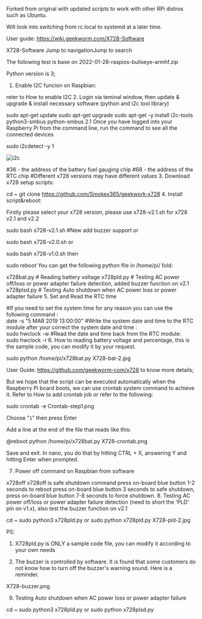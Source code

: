 Forked from original with updated scripts to work with other RPi distros such as Ubuntu.

Will look into switching from rc.local to systemd at a later time.

User guide: https://wiki.geekworm.com/X728-Software

X728-Software
Jump to navigationJump to search

The following test is base on 2022-01-28-raspios-bullseye-armhf.zip

Python version is 3;

1. Enable I2C funcion on Raspbian:

reter to How to enable I2C
2. Login via teminal window, then update & upgrade & install necessary software (python and i2c tool library)

sudo apt-get update
sudo apt-get upgrade
sudo apt-get -y install i2c-tools python3-smbus python-smbus
2.1 Once you have logged into your Raspberry Pi from the command line, run the command to see all the connected devices

sudo i2cdetect -y 1

![i2c](https://wiki.geekworm.com/images/b/b9/X728x-i2c.png)

#36 - the address of the battery fuel gauging chip
#68 - the address of the RTC chip
#Different x728 versions may have different values
3. Download x728 setup scripts:

cd ~
git clone https://github.com/Smokex365/geekwork-x728
4. Install script&reboot:

Firstly please select your x728 version, please use x728-v2.1.sh for x728 v2.1 and v2.2

sudo bash x728-v2.1.sh
#New add buzzer support
or

sudo bash x728-v2.0.sh
or

sudo bash x728-v1.0.sh
then

sudo reboot
You can get the following python file in /home/pi/ fold:

x728bat.py # Reading battery voltage
x728pld.py # Testing AC power off/loss or power adapter failure detection, added buzzer function on v2.1
x728plsd.py # Testing Auto shutdown when AC power loss or power adapter failure
5. Set and Read the RTC time

#If you need to set the system time for any reason you can use the following command :  
date -s "5 MAR 2019 13:00:00"
#Write the system date and time to the RTC module after your correct the system date and time :  
sudo hwclock -w
#Read the date and time back from the RTC module:  
sudo hwclock -r
6. How to reading battery voltage and percentage, this is the sample code, you can modify it by your request.

sudo python /home/pi/x728bat.py
X728-bat-2.jpg

User Guide: https://github.com/geekworm-com/x728 to know more details;

But we hope that the script can be executed automatically when the Raspberry Pi board boots, we can use crontab system command to achieve it. Refer to How to add crontab job or refer to the following:

sudo crontab -e
Crontab-step1.png

Choose "`1`" then press Enter

Add a line at the end of the file that reads like this:

@reboot python /home/pi/x728bat.py
X728-crontab.png

Save and exit. In nano, you do that by hitting CTRL + X, answering Y and hitting Enter when prompted.

7. Power off command on Raspbian from software

x728off
x728off is safe shutdown command
press on-board blue button 1-2 seconds to reboot
press on-board blue button 3 seconds to safe shutdown,
press on-board blue button 7-8 seconds to force shutdown.
8. Testing AC power off/loss or power adapter failure detection (need to short the 'PLD' pin on v1.x), also test the buzzer function on v2.1

cd ~
sudo python3 x728pld.py
or 
sudo python x728pld.py
X728-pld-2.jpg

PS:

1. X728pld.py is ONLY a sample code file, you can modify it according to your own needs

2. The buzzer is controlled by software. It is found that some customers do not know how to turn off the buzzer's warning sound. Here is a reminder.

X728-buzzer.png

9. Testing Auto shutdown when AC power loss or power adapter failure

cd ~
sudo python3 x728pld.py
or 
sudo python x728plsd.py
